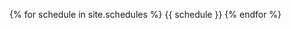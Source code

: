<!------->
<!--layout: page-->
<!--title: Schedule-->
<!--description: The weekly event schedule.-->
<!------->

<!--# Weekly Schedule-->

{% for schedule in site.schedules %}
{{ schedule }}
{% endfor %}
